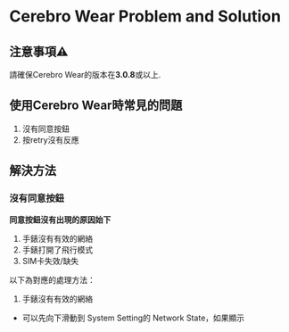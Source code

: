 # Cerebro Wear Problem and Solution

## 注意事項⚠️
請確保Cerebro Wear的版本在**3.0.8**或以上.


## 使用Cerebro Wear時常見的問題
1. 沒有同意按鈕
2. 按retry沒有反應

## 解決方法
### 沒有同意按鈕
**同意按鈕沒有出現的原因始下**
1. 手錶沒有有效的網絡
2. 手錶打開了飛行模式
3. SIM卡失效/缺失

以下為對應的處理方法：
1. 手錶沒有有效的網絡
  - 可以先向下滑動到 System Setting的 Network State，如果顯示
